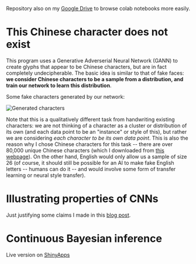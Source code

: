 Repository also on my [Google Drive](https://drive.google.com/drive/folders/1_IV1MUAP1fE0NUTnqjSPMbDn7_Qfoy7p?usp=sharing) to browse colab notebooks more easily.

# This Chinese character does not exist

This program uses a Generative Adverserial Neural Network (GANN) to create glyphs that appear to be Chinese characters, but are in fact completely undecipherable. The basic idea is similar to that of fake faces: **we consider Chinese characters to be a sample from a distribution, and train our network to learn this distribution**.

Some fake characters generated by our network:

![Generated characters](https://i.imgur.com/Xi27EsW.png) 

Note that this is a qualitatively different task from handwriting existing characters: we are not thinking of a character as a cluster or distribution of its own (and each data point to be an "instance" or style of this), but rather we are considering *each character to be its own data point*. This is also the reason why I chose Chinese characters for this task -- there are over 80,000 unique Chinese characters (which I downloaded from [this webpage](http://hanzidb.org/character-list?page=749)). On the other hand, English would only allow us a sample of size 26 (of course, it should still be possible for an AI to make fake English letters -- humans can do it -- and would involve some form of transfer learning or neural style transfer).

# Illustrating properties of CNNs

Just justifying some claims I made in this [blog post](https://thewindingnumber.blogspot.com/2020/07/overview-of-neural-network-architectures.html).

# Continuous Bayesian inference

Live version on [ShinyApps](https://abhimanyups.shinyapps.io/BayesianInference/)